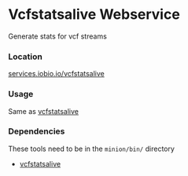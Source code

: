 # Vcfstatsalive Webservice
Generate stats for vcf streams

### Location
[services.iobio.io/vcfstatsalive](http://services.iobio.io/vcfstatsalive)

### Usage
Same as [vcfstatsalive](https://github.com/yiq/vcfstatsalive)

### Dependencies
These tools need to be in the ```minion/bin/``` directory
 * [vcfstatsalive](https://github.com/yiq/vcfstatsalive)